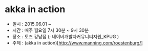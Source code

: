 # akka in action

* 일시 : 2015.06.01 ~
* 시간 : 매주 월요일 7시 30분 ~ 9시 30분
* 장소 : 토즈 강남점 (; 네이버개발자커뮤니티지원_KPUG )
* 주제 : (akka in action)[http://www.manning.com/roestenburg/]
